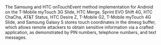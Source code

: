 The Samsung and HTC onTouchEvent method implementation for Android on the T-Mobile myTouch 3G Slide, HTC Merge, Sprint EVO Shift 4G, HTC ChaCha, AT&T Status, HTC Desire Z, T-Mobile G2, T-Mobile myTouch 4G Slide, and Samsung Galaxy S stores touch coordinates in the dmesg buffer, which allows remote attackers to obtain sensitive information via a crafted application, as demonstrated by PIN numbers, telephone numbers, and text messages.